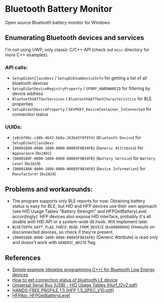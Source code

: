 Bluetooth Battery Monitor
=========================

Open source Bluetooth battery monitor for Windows

## Enumerating Bluetooth devices and services

I'm not using UWP, only classic C/C++ API (check out `misc` directory for more C++ examples).

### API calls:

* `SetupDiGetClassDevs` / `SetupDiEnumDeviceInfo` for getting a list of all bluetooth devices
* `SetupDiGetDeviceRegistryProperty` / `SPDRP_HARDWAREID` for filtering by device address
* `BluetoothGATTGetServices` / `BluetoothGATTGetCharacteristics` for BLE properties
* `SetupDiGetDeviceProperty` / `DEVPKEY_DeviceContainer_IsConnected` for connection status

### UUIDs:

* `{e0cbf06c-cd8b-4647-bb8a-263b43f0f974}` (`Bluetooth Device`) for `SetupDiGetClassDevs`
* `{00001800-0000-1000-8000-00805F9B34FB}` (`Generic Attribute`) for `Appearance` (`0x2A01`)
* `{0000180F-0000-1000-8000-00805F9B34FB}` (`Battery Service`) for `Battery Level` (`0x2A19`)
* `{0000180A-0000-1000-8000-00805F9B34FB}` (`Device Information`) for `Manufacturer` (`0x2A29`)

## Problems and workarounds:

* The program supports only BLE reports for now. Obtaining battery status is easy for BLE,
but HID and HFP devices use their own approach (see HID Usage Tables "Battery Strength" and HFPGetBatteryLevel accordingly).
HFP devices also expose HID interface, probably it's all doable with HID API or a system-wide dll hook. Will implement later.
* `BLUETOOTH_GATT_FLAG_FORCE_READ_FROM_DEVICE` (`0x00000004`) timeouts on disconnected devices, so check if they're present.
* `{00001800-0000-1000-8000-00805F9B34FB}` (Generic Attribute) is read only and doesn't work with `GENERIC_WRITE` flag.

## References

* [Simple example (desktop programming C++) for Bluetooth Low Energy devices](https://social.msdn.microsoft.com/Forums/en-US/bad452cb-4fc2-4a86-9b60-070b43577cc9/is-there-a-simple-example-desktop-programming-c-for-bluetooth-low-energy-devices?forum=wdk)
* [How to get connection status of bluetooth LE device](https://social.msdn.microsoft.com/Forums/windowsdesktop/en-US/7b21b52f-bf85-4643-a717-9d62e15ffb51/how-to-get-connection-status-of-bluetooth-le-device-in-windows-81?forum=wdk)
* [Universal Serial Bus (USB) - HID Usage Tables (Hut1_12v2.pdf)](http://www.usb.org/developers/hidpage/Hut1_12v2.pdf)
* [HANDS-FREE PROFILE 1.5 (HFP 1.5_SPEC_V10.pdf)](https://www.bluetooth.org/docman/handlers/DownloadDoc.ashx?doc_id=41181)
* [HFPApi: HFPGetBatteryLevel](https://msdn.microsoft.com/en-us/library/cc510716.aspx)

